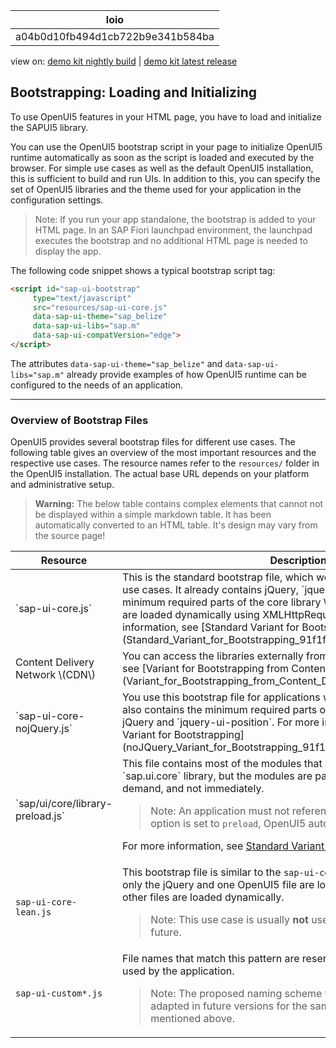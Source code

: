 <!-- loioa04b0d10fb494d1cb722b9e341b584ba -->

| loio |
| -----|
| a04b0d10fb494d1cb722b9e341b584ba |

<div id="loio">

view on: [demo kit nightly build](https://openui5nightly.hana.ondemand.com/#/topic/a04b0d10fb494d1cb722b9e341b584ba) | [demo kit latest release](https://openui5.hana.ondemand.com/#/topic/a04b0d10fb494d1cb722b9e341b584ba)</div>

## Bootstrapping: Loading and Initializing

To use OpenUI5 features in your HTML page, you have to load and initialize the SAPUI5 library.

You can use the OpenUI5 bootstrap script in your page to initialize OpenUI5 runtime automatically as soon as the script is loaded and executed by the browser. For simple use cases as well as the default OpenUI5 installation, this is sufficient to build and run UIs. In addition to this, you can specify the set of OpenUI5 libraries and the theme used for your application in the configuration settings.

> Note:
> If you run your app standalone, the bootstrap is added to your HTML page. In an SAP Fiori launchpad environment, the launchpad executes the bootstrap and no additional HTML page is needed to display the app.
> 
> 

The following code snippet shows a typical bootstrap script tag:

``` html
<script id="sap-ui-bootstrap" 
     type="text/javascript"
     src="resources/sap-ui-core.js"
     data-sap-ui-theme="sap_belize"
     data-sap-ui-libs="sap.m"
     data-sap-ui-compatVersion="edge">
</script>
```

The attributes `data-sap-ui-theme="sap_belize"` and `data-sap-ui-libs="sap.m"` already provide examples of how OpenUI5 runtime can be configured to the needs of an application.

***

### Overview of Bootstrap Files

OpenUI5 provides several bootstrap files for different use cases. The following table gives an overview of the most important resources and the respective use cases. The resource names refer to the `resources/` folder in the OpenUI5 installation. The actual base URL depends on your platform and administrative setup.

 > **Warning:** The below table contains complex elements that cannot not be displayed within a simple markdown table. It has been automatically converted to an HTML table. It's design may vary from the source page!

<table>
	<thead>
		<tr>
			<th>Resource</th>
			<th>Description</th>
		</tr>
	</thead>
	<tbody>
		<tr>
			<td>`sap-ui-core.js`</td>
			<td>This is the standard bootstrap file, which we recommend to use for typical use cases. It already contains jQuery, `jquery-ui-position` and only the minimum required parts of the core library \(`sap.ui.core`\). Required files are loaded dynamically using XMLHttpRequest \(XHR\). For more information, see [Standard Variant for Bootstrapping](Standard_Variant_for_Bootstrapping_91f1f45.md).</td>
		</tr>
		<tr>
			<td>Content Delivery Network \(CDN\)</td>
			<td>You can access the libraries externally from a CDN. For more information see [Variant for Bootstrapping from Content Delivery Network](Variant_for_Bootstrapping_from_Content_Delivery_Network_2d3eb2f.md).</td>
		</tr>
		<tr>
			<td>`sap-ui-core-nojQuery.js`</td>
			<td>You use this bootstrap file for applications with their own jQuery version. It also contains the minimum required parts of the core library, but **not** jQuery and `jquery-ui-position`. For more information, see [noJQuery Variant for Bootstrapping](noJQuery_Variant_for_Bootstrapping_91f1dd0.md).</td>
		</tr>
		<tr>
			<td>`sap/ui/core/library-preload.js`</td>
			<td>This file contains most of the modules that are contained in the `sap.ui.core` library, but the modules are parsed and executed only on demand, and not immediately.

 > Note:
 > An application must not reference this file. If the configuration option is set to `preload`, OpenUI5 automatically loads the file.

 For more information, see [Standard Variant for Bootstrapping](Standard_Variant_for_Bootstrapping_91f1f45.md).</td>
		</tr>
		<tr>
			<td>`sap-ui-core-lean.js`</td>
			<td>This bootstrap file is similar to the `sap-ui-core.js` file, but in this use case only the jQuery and one OpenUI5 file are loaded immediately and the other files are loaded dynamically.

 > Note:
 > This use case is usually **not** used and may be removed in future.
			</td>
		</tr>
		<tr>
			<td>`sap-ui-custom*.js`</td>
			<td>File names that match this pattern are reserved for custom merged files used by the application.

 > Note:
 > The proposed naming scheme for these files needs to be adapted in future versions for the same encapsulation reasons as mentioned above.
			</td>
		</tr>
	</tbody>
</table>

